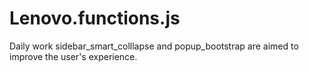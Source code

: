 # Lenovo.functions.js
Daily work 
sidebar_smart_colllapse and popup_bootstrap are aimed to improve the user's experience. 
